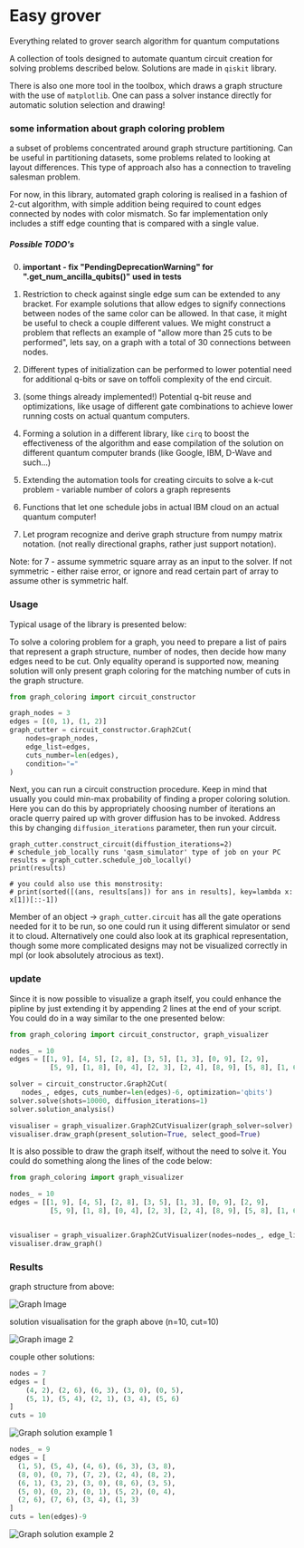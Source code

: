 # Easy grover
Everything related to grover search algorithm for quantum computations

A collection of tools designed to automate quantum circuit creation for solving problems described below.
Solutions are made in ``qiskit`` library.

There is also one more tool in the toolbox, which draws a graph structure with the use of ``matplotlib``.
One can pass a solver instance directly for automatic solution selection and drawing!

### some information about graph coloring problem

a subset of problems concentrated around graph structure partitioning. 
Can be useful in partitioning datasets, some problems related to looking at layout differences.
This type of approach also has a connection to traveling salesman problem.

For now, in this library, automated graph coloring is realised in a fashion of 2-cut algorithm, with simple 
addition being required to count edges connected by nodes with color mismatch. So far implementation only 
includes a stiff edge counting that is compared with a single value.

##### Possible TODO's

0. <b>important - fix "PendingDeprecationWarning" for ".get_num_ancilla_qubits()" used in tests</b>

1. Restriction to check against single edge sum can be extended to any bracket. For example solutions that allow edges 
   to signify connections between nodes of the same color can be allowed. In that case, it might be useful to 
   check a couple different values. We might construct a problem that reflects an example of "allow more 
   than 25 cuts to be performed", lets say, on a graph with a total of 30 connections between nodes.
2. Different types of initialization can be performed to lower potential need for additional q-bits or save on toffoli 
   complexity of the end circuit.
3. (some things already implemented!) Potential q-bit reuse and optimizations, like usage of different 
   gate combinations to achieve lower running costs on actual quantum computers.
4. Forming a solution in a different library, like ```cirq``` to boost the effectiveness of the algorithm and ease
   compilation of the solution on different quantum computer brands (like Google, IBM, D-Wave and such...)
5. Extending the automation tools for creating circuits to solve a k-cut problem - variable number of colors a 
   graph represents
6. Functions that let one schedule jobs in actual IBM cloud on an actual quantum computer!
7. Let program recognize and derive graph structure from numpy matrix notation. (not really directional graphs, 
   rather just support notation).

Note: for 7 - assume symmetric square array as an input to the solver. If not symmetric - either raise error,
or ignore and read certain part of array to assume other is symmetric half.

### Usage

Typical usage of the library is presented below:

To solve a coloring problem for a graph, you need to prepare a list of pairs that represent a graph structure,
number of nodes, then decide how many edges need to be cut. Only equality operand is supported now, meaning solution 
will only present graph coloring for the matching number of cuts in the graph structure.

```python
from graph_coloring import circuit_constructor

graph_nodes = 3
edges = [(0, 1), (1, 2)]
graph_cutter = circuit_constructor.Graph2Cut(
    nodes=graph_nodes,
    edge_list=edges,
    cuts_number=len(edges),
    condition="="
)
```

Next, you can run a circuit construction procedure. Keep in mind that usually you could min-max probability of 
finding a proper coloring solution. Here you can do this by appropriately choosing number of iterations an oracle 
querry paired up with grover diffusion has to be invoked. Address this by changing ``diffusion_iterations`` parameter, 
then run your circuit.

```
graph_cutter.construct_circuit(diffustion_iterations=2)
# schedule_job_locally runs 'qasm_simulator' type of job on your PC
results = graph_cutter.schedule_job_locally()
print(results)

# you could also use this monstrosity:
# print(sorted([(ans, results[ans]) for ans in results], key=lambda x: x[1])[::-1])
```

Member of an object -> ``graph_cutter.circuit`` has all the gate operations needed for it to be run, so 
one could run it using different simulator or send it to cloud. Alternatively one could also look at its graphical 
representation, though some more complicated designs may not be visualized correctly in mpl (or look absolutely 
atrocious as text).

### update

Since it is now possible to visualize a graph itself, you could enhance the pipline by just
extending it by appending 2 lines at the end of your script. You could do in a way similar to the one presented below:

```python
from graph_coloring import circuit_constructor, graph_visualizer

nodes_ = 10
edges = [[1, 9], [4, 5], [2, 8], [3, 5], [1, 3], [0, 9], [2, 9],
          [5, 9], [1, 8], [0, 4], [2, 3], [2, 4], [8, 9], [5, 8], [1, 6], [1, 7]]

solver = circuit_constructor.Graph2Cut(
   nodes_, edges, cuts_number=len(edges)-6, optimization='qbits')
solver.solve(shots=10000, diffusion_iterations=1)
solver.solution_analysis()

visualiser = graph_visualizer.Graph2CutVisualizer(graph_solver=solver)
visualiser.draw_graph(present_solution=True, select_good=True)
```

It is also possible to draw the graph itself, without the need to solve it. You could do something along the 
lines of the code below:

```python
from graph_coloring import graph_visualizer

nodes_ = 10
edges = [[1, 9], [4, 5], [2, 8], [3, 5], [1, 3], [0, 9], [2, 9],
          [5, 9], [1, 8], [0, 4], [2, 3], [2, 4], [8, 9], [5, 8], [1, 6], [1, 7]]


visualiser = graph_visualizer.Graph2CutVisualizer(nodes=nodes_, edge_list=edges)
visualiser.draw_graph()
```

### Results

graph structure from above:

![Graph Image](./image_examples/example_graph_image_STRUCTURE.png)

solution visualisation for the graph above (n=10, cut=10)

![Graph image 2](./image_examples/example_graph_image_GOOD_SOLUTION.png)

couple other solutions:

```python
nodes = 7 
edges = [
    (4, 2), (2, 6), (6, 3), (3, 0), (0, 5), 
    (5, 1), (5, 4), (2, 1), (3, 4), (5, 6)
]
cuts = 10
```

![Graph solution example 1](./image_examples/example_solution_7_10.png)

```python
nodes_ = 9
edges = [
  (1, 5), (5, 4), (4, 6), (6, 3), (3, 8), 
  (8, 0), (0, 7), (7, 2), (2, 4), (8, 2), 
  (6, 1), (3, 2), (3, 0), (8, 6), (3, 5), 
  (5, 0), (0, 2), (0, 1), (5, 2), (0, 4), 
  (2, 6), (7, 6), (3, 4), (1, 3)
]
cuts = len(edges)-9
```

![Graph solution example 2](./image_examples/example_solution_9_24.png)

